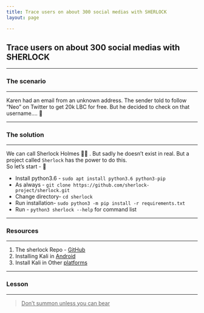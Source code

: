 ```yaml
---
title: Trace users on about 300 social medias with SHERLOCK
layout: page

---
```

## Trace users on about 300 social medias with SHERLOCK

***

### The scenario

***

Karen had an email from an unknown address. The sender told to follow “Neo” on Twitter to get 20k LBC for free. But he decided to check on that username.... 🧐

***

### The solution

***

We can call Sherlock Holmes 🕵️‍♀️ . But sadly he doesn’t exist in real. But a project called `Sherlock` has the power to do this. <br>
So let’s start - 🥳 <br>

* Install python3.6 - `sudo apt install python3.6 python3-pip`
* As always - `git clone https://github.com/sherlock-project/sherlock.git`
* Change directory-  `cd sherlock`
* Run installation-  `sudo python3 -m pip install -r requirements.txt`
* Run -  `python3 sherlock --help` for command list

***

### Resources

***

1. The sherlock Repo - [GitHub](https://github.com/sherlock-project/sherlock)
2. Installing Kali in [Android](https://lbry.tv/@Enilog:f/Turn-your-Android-into-a-hacking-device-without-Root:8)
3. Install Kali in Other [platforms](https://lbry.tv/@Enilog:f/Setting-Up-Hacking-Environment-easily:b)

***

### Lesson

***

> <u>Don’t summon unless you can bear</u>